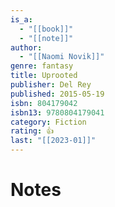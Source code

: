 ```yaml
---
is_a:
  - "[[book]]"
  - "[[note]]"
author:
  - "[[Naomi Novik]]"
genre: fantasy
title: Uprooted
publisher: Del Rey
published: 2015-05-19
isbn: 804179042
isbn13: 9780804179041
category: Fiction
rating: 👍
last: "[[2023-01]]"
---
```

# Notes
